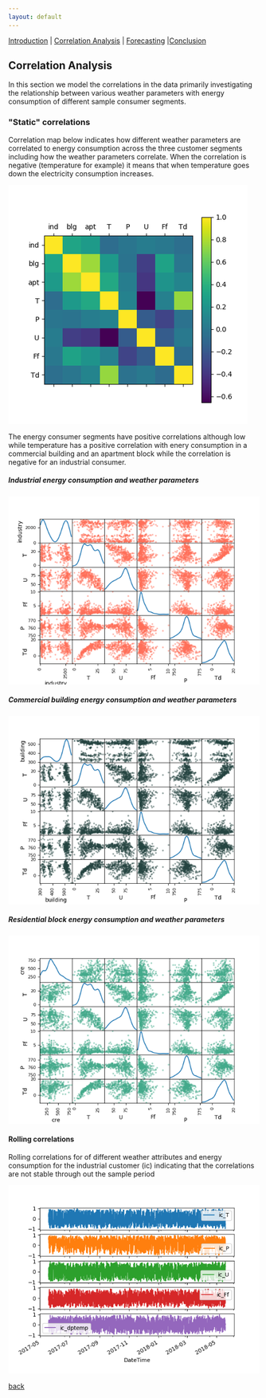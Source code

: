 ```yaml
---
layout: default
---
```


[Introduction](./../index.html) | [Correlation Analysis](./../pages/corr_analysis.html) | [Forecasting](./../pages/forecasting.html) |[Conclusion](./../pages/conclusion.html)

## Correlation Analysis
In this section we model the correlations in the data primarily investigating the relationship between various weather parameters with energy consumption of different sample consumer segments.

### "Static" correlations
Correlation map below indicates how different weather parameters are correlated to energy consumption across the three customer segments including how the weather parameters correlate. When the correlation is negative (temperature for example) it means that when temperature goes down the electricity consumption increases.

![Correlations](./../assets/images/correlations_heatmap.png)

The energy consumer segments have positive correlations although low while temperature has a positive correlation with enery consumption in a commercial building and an apartment block while the correlation is negative for an industrial consumer.

##### Industrial energy consumption and weather parameters

![Correlations](./../assets/images/ic_weather_correlations.png)

##### Commercial building energy consumption and weather parameters
![Correlations](./../assets/images/building_weather_correlations.png)

##### Residential block energy consumption and weather parameters
![Correlations](./../assets/images/cre_weather_correlations.png)


#### Rolling correlations

Rolling correlations for of different weather attributes and energy consumption for the industrial customer (ic) indicating that the correlations are not stable through out the sample period

![Dynamcis of correlations](./../assets/images/timeseries_correlation.png)

[back](./../pages/corr_analysis.html)
